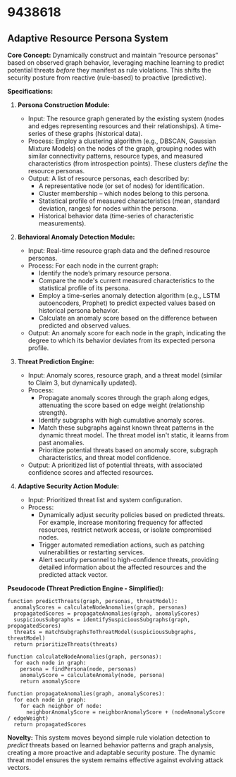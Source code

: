 # 9438618

## Adaptive Resource Persona System

**Core Concept:** Dynamically construct and maintain “resource personas” based on observed graph behavior, leveraging machine learning to predict potential threats *before* they manifest as rule violations. This shifts the security posture from reactive (rule-based) to proactive (predictive).

**Specifications:**

1.  **Persona Construction Module:**
    *   Input: The resource graph generated by the existing system (nodes and edges representing resources and their relationships).  A time-series of these graphs (historical data).
    *   Process: Employ a clustering algorithm (e.g., DBSCAN, Gaussian Mixture Models) on the nodes of the graph, grouping nodes with similar connectivity patterns, resource types, and measured characteristics (from introspection points). These clusters *define* the resource personas.
    *   Output: A list of resource personas, each described by:
        *   A representative node (or set of nodes) for identification.
        *   Cluster membership – which nodes belong to this persona.
        *   Statistical profile of measured characteristics (mean, standard deviation, ranges) for nodes within the persona.
        *   Historical behavior data (time-series of characteristic measurements).

2.  **Behavioral Anomaly Detection Module:**
    *   Input: Real-time resource graph data and the defined resource personas.
    *   Process: For each node in the current graph:
        *   Identify the node’s primary resource persona.
        *   Compare the node's current measured characteristics to the statistical profile of its persona.
        *   Employ a time-series anomaly detection algorithm (e.g., LSTM autoencoders, Prophet) to predict expected values based on historical persona behavior.
        *   Calculate an anomaly score based on the difference between predicted and observed values.
    *   Output: An anomaly score for each node in the graph, indicating the degree to which its behavior deviates from its expected persona profile.

3.  **Threat Prediction Engine:**
    *   Input: Anomaly scores, resource graph, and a threat model (similar to Claim 3, but dynamically updated).
    *   Process:
        *   Propagate anomaly scores through the graph along edges, attenuating the score based on edge weight (relationship strength).
        *   Identify subgraphs with high cumulative anomaly scores.
        *   Match these subgraphs against known threat patterns in the dynamic threat model. The threat model isn't static, it learns from past anomalies.
        *   Prioritize potential threats based on anomaly score, subgraph characteristics, and threat model confidence.
    *   Output: A prioritized list of potential threats, with associated confidence scores and affected resources.

4.  **Adaptive Security Action Module:**
    *   Input: Prioritized threat list and system configuration.
    *   Process:
        *   Dynamically adjust security policies based on predicted threats.  For example, increase monitoring frequency for affected resources, restrict network access, or isolate compromised nodes.
        *   Trigger automated remediation actions, such as patching vulnerabilities or restarting services.
        *   Alert security personnel to high-confidence threats, providing detailed information about the affected resources and the predicted attack vector.

**Pseudocode (Threat Prediction Engine - Simplified):**

```pseudocode
function predictThreats(graph, personas, threatModel):
  anomalyScores = calculateNodeAnomalies(graph, personas)
  propagatedScores = propagateAnomalies(graph, anomalyScores)
  suspiciousSubgraphs = identifySuspiciousSubgraphs(graph, propagatedScores)
  threats = matchSubgraphsToThreatModel(suspiciousSubgraphs, threatModel)
  return prioritizeThreats(threats)

function calculateNodeAnomalies(graph, personas):
  for each node in graph:
    persona = findPersona(node, personas)
    anomalyScore = calculateAnomaly(node, persona)
    return anomalyScore

function propagateAnomalies(graph, anomalyScores):
  for each node in graph:
    for each neighbor of node:
      neighborAnomalyScore = neighborAnomalyScore + (nodeAnomalyScore / edgeWeight)
  return propagatedScores
```

**Novelty:** This system moves beyond simple rule violation detection to *predict* threats based on learned behavior patterns and graph analysis, creating a more proactive and adaptable security posture. The dynamic threat model ensures the system remains effective against evolving attack vectors.